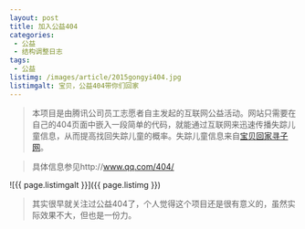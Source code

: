 ```yaml
---
layout: post
title: 加入公益404
categories:
 - 公益
 - 结构调整日志
tags:
 - 公益
listimg: /images/article/2015gongyi404.jpg
listimgalt: 宝贝，公益404带你们回家
---
```


>本项目是由腾讯公司员工志愿者自主发起的互联网公益活动。网站只需要在自己的404页面中嵌入一段简单的代码，就能通过互联网来迅速传播失踪儿童信息，从而提高找回失踪儿童的概率。失踪儿童信息来自[宝贝回家寻子网](http://bbs.baobeihuijia.com/forum.php)。

>具体信息参见http://www.qq.com/404/

<!-- more -->

![{{ page.listimgalt }}]({{ page.listimg }})

>其实很早就关注过公益404了，个人觉得这个项目还是很有意义的，虽然实际效果不大，但也是一份力。


